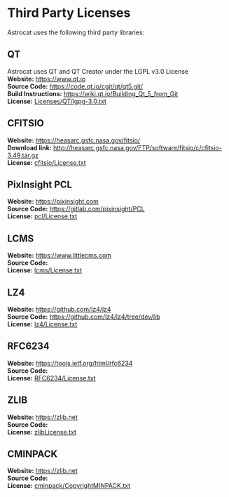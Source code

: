 # Third Party Licenses  
Astrocat uses the following third party libraries:  

## QT
Astrocat uses QT and QT Creator under the LGPL v3.0 License  
**Website:** https://www.qt.io  
**Source Code:** https://code.qt.io/cgit/qt/qt5.git/  
**Build Instructions:** https://wiki.qt.io/Building_Qt_5_from_Git  
**License:** [Licenses/QT/lgpg-3.0.txt](qt/lgpg-3.0.txt)

## CFITSIO  
**Website:** https://heasarc.gsfc.nasa.gov/fitsio/  
**Download link:** http://heasarc.gsfc.nasa.gov/FTP/software/fitsio/c/cfitsio-3.49.tar.gz  
**License:** [cfitsio/License.txt](cfitsio/License.txt)  

## PixInsight PCL  
**Website:** https://pixinsight.com  
**Source Code:** https://gitlab.com/pixinsight/PCL  
**License:** [pcl/License.txt](pcl/License.txt)  

## LCMS  
**Website:** https://www.littlecms.com  
**Source Code:**   
**License:** [lcms/License.txt](lcms/COPYING)    

## LZ4  
**Website:** https://github.com/lz4/lz4  
**Source Code:** https://github.com/lz4/lz4/tree/dev/lib  
**License:** [lz4/License.txt](lz4/LICENSE)  

## RFC6234  
**Website:** https://tools.ietf.org/html/rfc6234  
**Source Code:**   
**License:** [RFC6234/License.txt](RFC6234/LICENSE.txt)  

## ZLIB  
**Website:** https://zlib.net  
**Source Code:**   
**License:** [zlibLicense.txt](ZLIB/License.txt)  

## CMINPACK  
**Website:** https://zlib.net  
**Source Code:**   
**License:** [cminpack/CopyrightMINPACK.txt](cminpack/CMINPACKCopyrightMINPACK.txt)  
